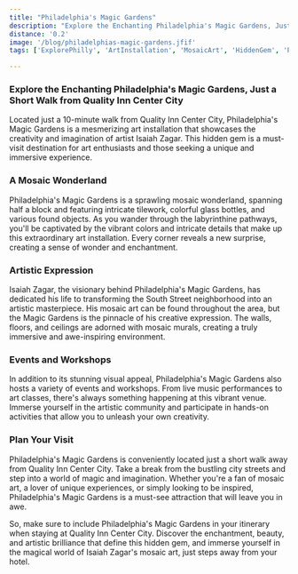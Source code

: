 ```yaml
---
title: "Philadelphia's Magic Gardens"
description: "Explore the Enchanting Philadelphia's Magic Gardens, Just a Short Walk from Quality Inn Center City"
distance: '0.2'
image: '/blog/philadelphias-magic-gardens.jfif'
tags: ['ExplorePhilly', 'ArtInstallation', 'MosaicArt', 'HiddenGem', 'PhiladelphiaLandmarks']

---
```


### Explore the Enchanting Philadelphia's Magic Gardens, Just a Short Walk from Quality Inn Center City

Located just a 10-minute walk from Quality Inn Center City, Philadelphia's Magic Gardens is a mesmerizing art installation that showcases the creativity and imagination of artist Isaiah Zagar. This hidden gem is a must-visit destination for art enthusiasts and those seeking a unique and immersive experience.

### A Mosaic Wonderland

Philadelphia's Magic Gardens is a sprawling mosaic wonderland, spanning half a block and featuring intricate tilework, colorful glass bottles, and various found objects. As you wander through the labyrinthine pathways, you'll be captivated by the vibrant colors and intricate details that make up this extraordinary art installation. Every corner reveals a new surprise, creating a sense of wonder and enchantment.

### Artistic Expression

Isaiah Zagar, the visionary behind Philadelphia's Magic Gardens, has dedicated his life to transforming the South Street neighborhood into an artistic masterpiece. His mosaic art can be found throughout the area, but the Magic Gardens is the pinnacle of his creative expression. The walls, floors, and ceilings are adorned with mosaic murals, creating a truly immersive and awe-inspiring environment.

### Events and Workshops

In addition to its stunning visual appeal, Philadelphia's Magic Gardens also hosts a variety of events and workshops. From live music performances to art classes, there's always something happening at this vibrant venue. Immerse yourself in the artistic community and participate in hands-on activities that allow you to unleash your own creativity.

### Plan Your Visit

Philadelphia's Magic Gardens is conveniently located just a short walk away from Quality Inn Center City. Take a break from the bustling city streets and step into a world of magic and imagination. Whether you're a fan of mosaic art, a lover of unique experiences, or simply looking to be inspired, Philadelphia's Magic Gardens is a must-see attraction that will leave you in awe.

So, make sure to include Philadelphia's Magic Gardens in your itinerary when staying at Quality Inn Center City. Discover the enchantment, beauty, and artistic brilliance that define this hidden gem, and immerse yourself in the magical world of Isaiah Zagar's mosaic art, just steps away from your hotel.

